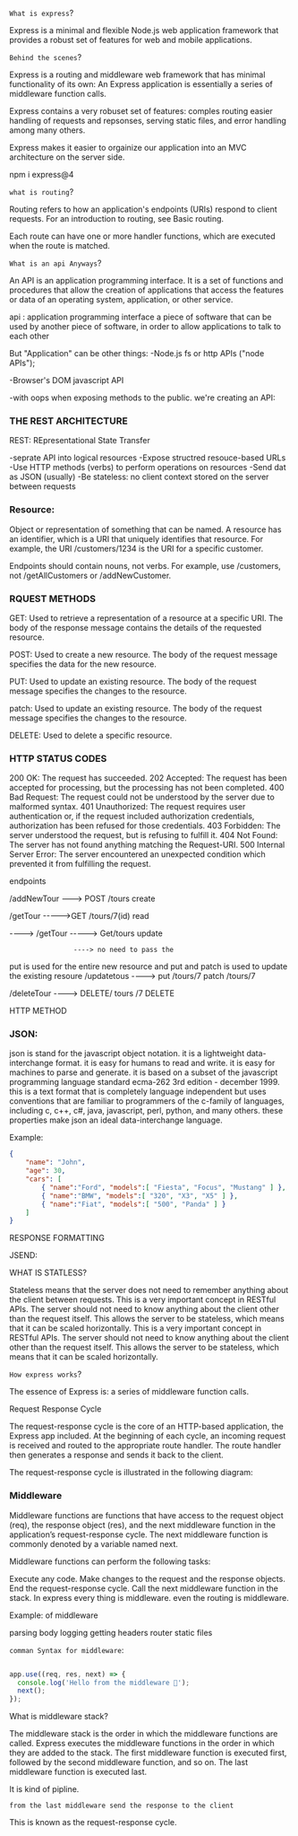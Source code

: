 `What is express`?

Express is a minimal and flexible Node.js web application framework that provides a robust set of features for web and mobile applications.

`Behind the scenes`?

Express is a routing and middleware web framework that has minimal functionality of its own: An Express application is essentially a series of middleware function calls.


Express contains a very robuset set of features: comples routing easier handling of requests and repsonses, serving static files, and error handling among many others.

Express makes it easier to orgainize our application into an MVC architecture on the server side.


npm i express@4


`what is routing`?

Routing refers to how an application's endpoints (URIs) respond to client requests. For an introduction to routing, see Basic routing.

Each route can have one or more handler functions, which are executed when the route is matched.


`What is an api Anyways`?

An API is an application programming interface. It is a set of functions and procedures that allow the creation of applications that access the features or data of an operating system, application, or other service.


api :
application programming interface a piece of software that can be used by another piece of software, in order to allow applications to talk to each other



But "Application" can be other things: 
-Node.js fs or http APIs ("node APIs");

-Browser's DOM javascript API

-with oops when exposing methods to the public. we're creating an API:


### THE REST ARCHITECTURE

REST: REpresentational State Transfer


-seprate API into logical resources 
-Expose structred resouce-based URLs
-Use HTTP methods (verbs) to perform operations on resources
-Send dat as JSON (usually)
-Be stateless: no client context stored on the server between requests

### Resource: 

Object or representation of something that can be named. A resource has an identifier, which is a URI that uniquely identifies that resource. For example, the URI /customers/1234 is the URI for a specific customer.

Endpoints should contain nouns, not verbs. For example, use /customers, not /getAllCustomers or /addNewCustomer.


### RQUEST METHODS

GET: Used to retrieve a representation of a resource at a specific URI. The body of the response message contains the details of the requested resource.

POST: Used to create a new resource. The body of the request message specifies the data for the new resource.

PUT: Used to update an existing resource. The body of the request message specifies the changes to the resource.

patch: Used to update an existing resource. The body of the request message specifies the changes to the resource.

DELETE: Used to delete a specific resource.

### HTTP STATUS CODES

200 OK: The request has succeeded.
202 Accepted: The request has been accepted for processing, but the processing has not been completed.
400 Bad Request: The request could not be understood by the server due to malformed syntax.
401 Unauthorized: The request requires user authentication or, if the request included authorization credentials, authorization has been refused for those credentials.
403 Forbidden: The server understood the request, but is refusing to fulfill it.
404 Not Found: The server has not found anything matching the Request-URI.
500 Internal Server Error: The server encountered an unexpected condition which prevented it from fulfilling the request.



endpoints 

/addNewTour ---> POST /tours   create

/getTour ----->GET /tours/7(id)  read


----> /getTour -----> Get/tours    update
            
                    ----> no need to pass the 
            
put is used for the entire new resource and  put and patch is used to update the existing resoure
/updatetous ----> put /tours/7
                  patch /tours/7

/deleteTour ----> DELETE/ tours /7   DELETE


HTTP METHOD 

### JSON: 
json is stand for the javascript object notation. it is a lightweight data-interchange format. it is easy for humans to read and write. it is easy for machines to parse and generate. it is based on a subset of the javascript programming language standard ecma-262 3rd edition - december 1999. this is a text format that is completely language independent but uses conventions that are familiar to programmers of the c-family of languages, including c, c++, c#, java, javascript, perl, python, and many others. these properties make json an ideal data-interchange language.

Example:

```json
{
    "name": "John",
    "age": 30,
    "cars": [
        { "name":"Ford", "models":[ "Fiesta", "Focus", "Mustang" ] },
        { "name":"BMW", "models":[ "320", "X3", "X5" ] },
        { "name":"Fiat", "models":[ "500", "Panda" ] }
    ]
}
```



RESPONSE FORMATTING 

JSEND: 

WHAT IS STATLESS?

Stateless means that the server does not need to remember anything about the client between requests. This is a very important concept in RESTful APIs. The server should not need to know anything about the client other than the request itself. This allows the server to be stateless, which means that it can be scaled horizontally. This is a very important concept in RESTful APIs. The server should not need to know anything about the client other than the request itself. This allows the server to be stateless, which means that it can be scaled horizontally.




`How express works`?

The essence of Express is: a series of middleware function calls.

Request Response Cycle

The request-response cycle is the core of an HTTP-based application, the Express app included. At the beginning of each cycle, an incoming request is received and routed to the appropriate route handler. The route handler then generates a response and sends it back to the client.

The request-response cycle is illustrated in the following diagram:






### Middleware

Middleware functions are functions that have access to the request object (req), the response object (res), and the next middleware function in the application’s request-response cycle. The next middleware function is commonly denoted by a variable named next.


Middleware functions can perform the following tasks:

Execute any code.
Make changes to the request and the response objects.
End the request-response cycle.
Call the next middleware function in the stack.
In express every thing is middleware. even the routing is middleware.



Example: of middleware

parsing body
logging
getting headers
router
static files





`comman Syntax for middleware`:


```js

app.use((req, res, next) => {
  console.log('Hello from the middleware 👋');
  next();
});
```

What is middleware stack?

The middleware stack is the order in which the middleware functions are called. Express executes the middleware functions in the order in which they are added to the stack. The first middleware function is executed first, followed by the second middleware function, and so on. The last middleware function is executed last.

It is kind of pipline.

`from the last middleware send the response to the client`

This is known as the request-response cycle.